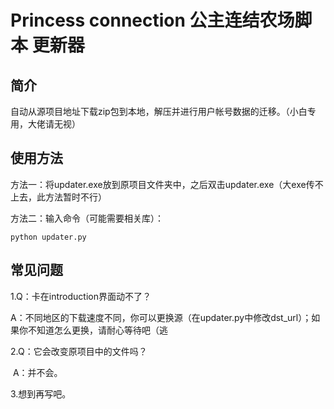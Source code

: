# Princess connection 公主连结农场脚本 更新器

## 简介

自动从源项目地址下载zip包到本地，解压并进行用户帐号数据的迁移。（小白专用，大佬请无视）



## 使用方法

方法一：将updater.exe放到原项目文件夹中，之后双击updater.exe（大exe传不上去，此方法暂时不行）

方法二：输入命令（可能需要相关库）：

```
python updater.py
```



## 常见问题

1.Q：卡在introduction界面动不了？

​	A：不同地区的下载速度不同，你可以更换源（在updater.py中修改dst_url）；如果你不知道怎么更换，请耐心等待吧（逃



2.Q：它会改变原项目中的文件吗？

​	A：并不会。



3.想到再写吧。